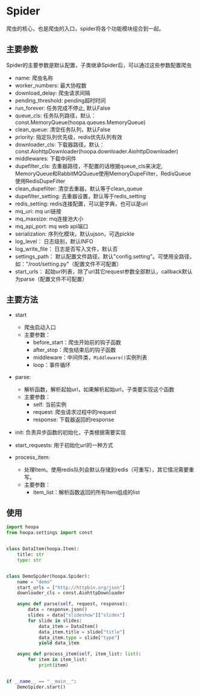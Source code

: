 # Spider
爬虫的核心，也是爬虫的入口，spider将各个功能模块组合到一起。

## 主要参数
Spider的主要参数是默认配置，子类继承Spider后，可以通过这些参数配置爬虫
- name: 爬虫名称
- worker_numbers: 最大协程数
- download_delay: 爬虫请求间隔
- pending_threshold: pending超时时间
- run_forever: 任务完成不停止, 默认False
- queue_cls: 任务队列路径，默认：const.MemoryQueue(hoopa.queues.MemoryQueue)
- clean_queue: 清空任务队列，默认False
- priority: 指定队列优先级，redis优先队列有效
- downloader_cls: 下载器路径，默认：const.AiohttpDownloader(hoopa.downloader.AiohttpDownloader)
- middlewares: 下载中间件
- dupefilter_cls: 去重器路径，不配置的话根据queue_cls来决定, MemoryQueue和RabbitMQQueue使用MemoryDupeFilter，RedisQueue使用RedisDupeFilter
- clean_dupefilter: 清空去重器，默认等于clean_queue
- dupefilter_setting: 去重器设置，默认等于redis_setting
- redis_setting: redis连接配置，可以是字典，也可以是uri
- mq_uri: mq uri链接
- mq_maxsize: mq连接池大小
- mq_api_port: mq web api端口
- serialization: 序列化模块，默认ujson，可选pickle
- log_level： 日志级别，默认INFO
- log_write_file： 日志是否写入文件，默认否
- settings_path： 默认配置文件路径，默认"config.setting"。可使用全路径，如："/root/setting.py"（配置文件不可配置）
- start_urls： 起始url列表，除了url其它request参数全部默认，callback默认为parse（配置文件不可配置）


## 主要方法
- start
  - 爬虫启动入口
  - 主要参数：
    - before_start：爬虫开始前的钩子函数
    - after_stop：爬虫结束后的钩子函数
    - middleware：中间件类，`Middleware()`实例列表
    - loop：事件循环
- parse:
  - 解析函数，解析起始url，如果解析起始url，子类要实现这个函数
  - 主要参数：
    - self: 当前实例
    - request: 爬虫请求过程中的request
    - response: 下载器返回的response

- init: 负责异步函数的初始化，子类根据需要实现
  
- start_requests: 用于初始化url的一种方式
  
- process_item: 
  - 处理Item。使用redis队列会默认存储到redis（可重写），其它情况需要重写。
  - 主要参数：
    - item_list：解析函数返回的所有Item组成的list

## 使用
```python
import hoopa
from hoopa.settings import const


class DataItem(hoopa.Item):
    title: str
    type: str


class DemoSpider(hoopa.Spider):
    name = "demo"
    start_urls = ["http://httpbin.org/json"]
    downloader_cls = const.AiohttpDownloader

    async def parse(self, request, response):
        data = response.json()
        slides = data["slideshow"]["slides"]
        for slide in slides:
            data_item = DataItem()
            data_item.title = slide["title"]
            data_item.type = slide["type"]
            yield data_item

    async def process_item(self, item_list: list):
        for item in item_list:
            print(item)


if __name__ == "__main__":
    DemoSpider.start()
```